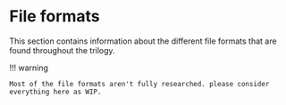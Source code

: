 # File formats

This section contains information about the different file formats that are found throughout the trilogy.

!!! warning

    Most of the file formats aren't fully researched. please consider everything here as WIP.